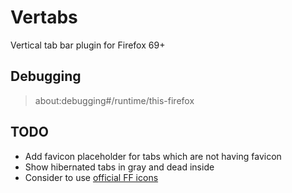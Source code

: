 # Vertabs

Vertical tab bar plugin for Firefox 69+

## Debugging

> about:debugging#/runtime/this-firefox

## TODO

* Add favicon placeholder for tabs which are not having favicon
* Show hibernated tabs in gray and dead inside
* Consider to use [official FF icons](https://design.firefox.com/icons/viewer/)
